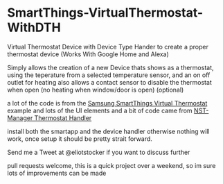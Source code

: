 # SmartThings-VirtualThermostat-WithDTH
Virtual Thermostat Device with Device Type Hander to create a proper thermostat device (Works With Google Home and Alexa)

Simply allows the creation of a new Device thats shows as a thermostat, using the teperature from a selected temperature sensor, and an on off outlet for heating
also allows a contact sensor to disable the thermostat when open (no heating when window/door is open) (optional)

a lot of the code is from the [Samsung SmartThings Virtual Thermostat](https://github.com/SmartThingsCommunity/SmartThingsPublic/blob/master/smartapps/smartthings/virtual-thermostat.src/virtual-thermostat.groovy) example
and lots of the UI elements and a bit of code came from [NST-Manager Thermostat Handler](https://github.com/tonesto7/nest-manager/blob/master/devicetypes/tonesto7/nest-thermostat.src/nest-thermostat.groovy)

install both the smartapp and the device handler otherwise nothing will work, once setup it should be pretty strait forward.

Send me a Tweet at @eliotstocker if you want to discuss further

pull requests welcome, this is a quick project over a weekend, so im sure lots of improvements can be made